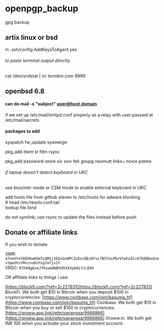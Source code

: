 # openpgp_backup

gpg backup

## artix linux or bsd

in .ssh/config
AddKeysToAgent yes

######  to paste terminal output directly
cat /dev/sndstat | nc termbin.com 9999


## openbsd 6.8

#### can do mail -s "subject" user@host.domain
if we set up /etc/mail/smtpd.conf properly as a relay
with user:passwd at /etc/mail/secrets

#### packages to add

syspatch
fw_update
sysmerge

pkg_add dwm st fdm rsync

pkg_add password-store sic sxiv feh gnupg neomutt links+ noice pstree


###### if laptop doesn't detect keyboard in UKC
use bios/mbr mode or CSM mode to enable external keyboard in UKC


add hosts file from github steven to /etc/hosts for adware blocking  
\# head /etc/resolv.conf.tail  
lookup file bind

do not symlink; use rsync to update the files instead before push

## Donate or affiliate links

If you wish to donate

XMR: `47omVYoY8EHbwHGm7LQMSj3EQzQsWPCZuEocBEsDFvLfB57nLM5vVtwhoZCcK7hDB6eGnos5qwShsYMvcnu8zhsgJaTjv2Y`  
VRSC: `RThkNg6xeJfKswm8WDVd5XkXp6ALYzLE6h`

OR affiliate links to things i use:

[https://blockfi.com/?ref=2c227831](https://blockfi.com/?ref=2c227831) BlockFi. We both get $10 in Bitcoin when you deposit $100 in cryptocurrencies.
[https://www.coinbase.com/join/basuma_hf](https://www.coinbase.com/join/basuma_hf) Coinbase. We both get $10 in Bitcoin when you buy or sell $100 in cryptocurrencies.
[https://groww.app.link/refe/swrangsar9986866](https://groww.app.link/refe/swrangsar9986866) Groww.in. We both get INR 100 when you activate your stock investment account.
